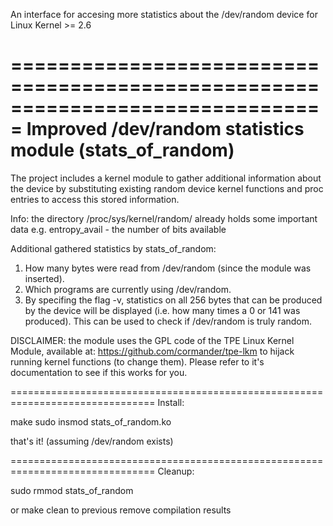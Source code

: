 An interface for accesing more statistics about the /dev/random device
for Linux Kernel >= 2.6

===============================================================================
Improved /dev/random statistics module (stats_of_random)
===============================================================================

The project includes a kernel module to gather additional 
information about the device by substituting existing random device
kernel functions and proc entries to access this stored information.

Info: the directory /proc/sys/kernel/random/ already holds some important data
e.g. entropy_avail - the number of bits available

Additional gathered statistics by stats_of_random:

1. How many bytes were read from /dev/random (since the module was inserted).
2. Which programs are currently using /dev/random.
3. By specifing the flag -v, statistics on all 256 bytes that can be produced by the device 
will be displayed (i.e. how many times a 0 or 141 was produced). This can be used to check
if /dev/random is truly random.


DISCLAIMER: the module uses the GPL code of the TPE Linux Kernel Module, available at:
https://github.com/cormander/tpe-lkm to hijack running kernel functions (to change them).
Please refer to it's documentation to see if this works for you.


===============================================================================
Install:

make
sudo insmod stats_of_random.ko

that's it!
(assuming /dev/random exists)

===============================================================================
Cleanup:

sudo rmmod stats_of_random

or make clean to previous remove compilation results

